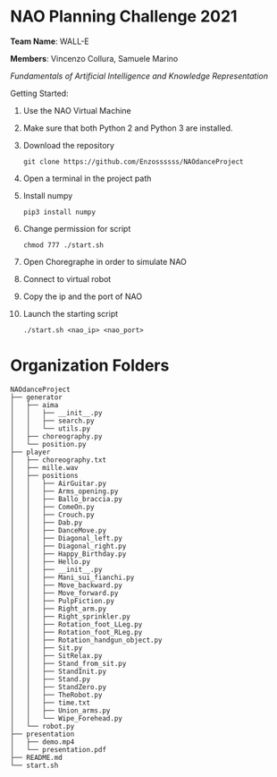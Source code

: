 # NAO Planning Challenge 2021

**Team Name**: WALL-E

**Members**: Vincenzo Collura, Samuele Marino

_Fundamentals of Artificial Intelligence and Knowledge Representation_

Getting Started:

1. Use the NAO Virtual Machine
2. Make sure that both Python 2 and Python 3 are installed.
3. Download the repository
   ```
   git clone https://github.com/Enzossssss/NAOdanceProject
   ```
4. Open a terminal in the project path
5. Install numpy
   ```
   pip3 install numpy
   ```
6. Change permission for script

   ```
   chmod 777 ./start.sh
   ```

7. Open Choregraphe in order to simulate NAO
8. Connect to virtual robot
9. Copy the ip and the port of NAO
10. Launch the starting script

    ```
    ./start.sh <nao_ip> <nao_port>
    ```

# Organization Folders

```
NAOdanceProject
├── generator
│   ├── aima
│   │   ├── __init__.py
│   │   ├── search.py
│   │   └── utils.py
│   ├── choreography.py
│   └── position.py
├── player
│   ├── choreography.txt
│   ├── mille.wav
│   ├── positions
│   │   ├── AirGuitar.py
│   │   ├── Arms_opening.py
│   │   ├── Ballo_braccia.py
│   │   ├── ComeOn.py
│   │   ├── Crouch.py
│   │   ├── Dab.py
│   │   ├── DanceMove.py
│   │   ├── Diagonal_left.py
│   │   ├── Diagonal_right.py
│   │   ├── Happy_Birthday.py
│   │   ├── Hello.py
│   │   ├── __init__.py
│   │   ├── Mani_sui_fianchi.py
│   │   ├── Move_backward.py
│   │   ├── Move_forward.py
│   │   ├── PulpFiction.py
│   │   ├── Right_arm.py
│   │   ├── Right_sprinkler.py
│   │   ├── Rotation_foot_LLeg.py
│   │   ├── Rotation_foot_RLeg.py
│   │   ├── Rotation_handgun_object.py
│   │   ├── Sit.py
│   │   ├── SitRelax.py
│   │   ├── Stand_from_sit.py
│   │   ├── StandInit.py
│   │   ├── Stand.py
│   │   ├── StandZero.py
│   │   ├── TheRobot.py
│   │   ├── time.txt
│   │   ├── Union_arms.py
│   │   └── Wipe_Forehead.py
│   └── robot.py
├── presentation
│   ├── demo.mp4
│   └── presentation.pdf
├── README.md
└── start.sh

```
